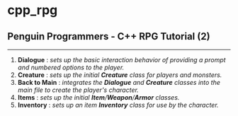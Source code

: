 # cpp_rpg
## Penguin Programmers - C++ RPG Tutorial (2)
---
1. __Dialogue__ : _sets up the basic interaction behavior of providing a prompt and numbered options to the player._
2. __Creature__ : _sets up the initial **Creature** class for players and monsters._
3. __Back to Main__ : _integrates the **Dialogue** and **Creature** classes into the main file to create the player's character._
4. __Items__ : _sets up the initial **Item**/**Weapon**/**Armor** classes._
5. __Inventory__ : _sets up an item **Inventory** class for use by the character._
